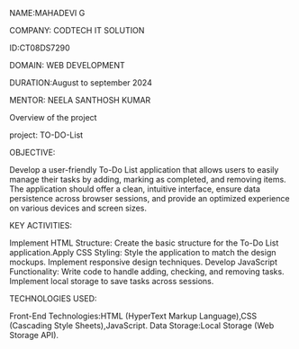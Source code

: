NAME:MAHADEVI G


COMPANY: CODTECH IT SOLUTION


ID:CT08DS7290


DOMAIN: WEB DEVELOPMENT


DURATION:August to september 2024


MENTOR: NEELA SANTHOSH KUMAR



Overview of the project


project: TO-DO-List


OBJECTIVE:

Develop a user-friendly To-Do List application that allows users to easily manage their tasks by adding, marking as completed, and removing items. The application        should  offer a clean, intuitive interface, ensure data persistence across browser sessions, and provide an optimized experience on various devices and screen sizes.

KEY ACTIVITIES:

Implement HTML Structure: Create the basic structure for the To-Do List application.Apply CSS Styling: Style the application to match the design mockups. Implement responsive design techniques. Develop JavaScript Functionality: Write code to handle adding, checking, and removing tasks. Implement local storage to save tasks across sessions.

TECHNOLOGIES USED:

Front-End Technologies:HTML (HyperText Markup Language),CSS (Cascading Style Sheets),JavaScript.
Data Storage:Local Storage (Web Storage API).
